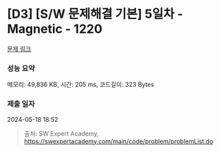# [D3] [S/W 문제해결 기본] 5일차 - Magnetic - 1220 

[문제 링크](https://swexpertacademy.com/main/code/problem/problemDetail.do?contestProbId=AV14hwZqABsCFAYD) 

### 성능 요약

메모리: 49,836 KB, 시간: 205 ms, 코드길이: 323 Bytes

### 제출 일자

2024-05-18 18:52



> 출처: SW Expert Academy, https://swexpertacademy.com/main/code/problem/problemList.do